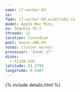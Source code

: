 ```yaml
---
name: i7-worker-04
ip:
fqdn: i7-worker-04.ocamllabs.io
model: Apple Mac Mini
os: Sequoia 15.5
threads: 12
location: Custodian
pool: macos-x86_64
notes: Cluster worker
processor: 'Intel i7'
disks:
  - 512GB SSD
latitude: 51.2798
longitude: 0.5487
---
```

{% include details.html %} 

